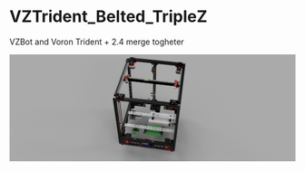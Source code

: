 # VZTrident_Belted_TripleZ
 VZBot and Voron Trident + 2.4 merge togheter

 ![plot](./PICTURES/VZTrident_Belted_TripleZ_1.PNG) 
